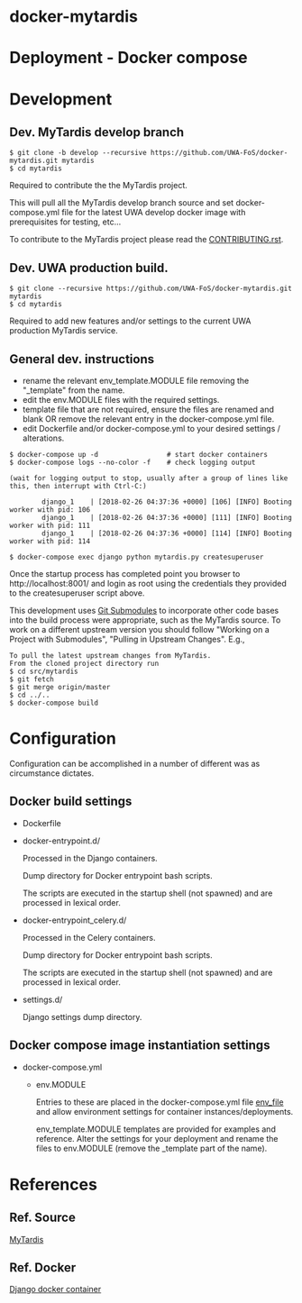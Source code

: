 # docker-mytardis

# Deployment - Docker compose

# Development

## Dev. MyTardis develop branch

```
$ git clone -b develop --recursive https://github.com/UWA-FoS/docker-mytardis.git mytardis
$ cd mytardis
```

Required to contribute the the MyTardis project.

This will pull all the MyTardis develop branch source and set docker-compose.yml file for the latest UWA develop docker image with prerequisites for testing, etc...

To contribute to the MyTardis project please read the [CONTRIBUTING.rst](https://github.com/mytardis/mytardis/blob/master/CONTRIBUTING.rst).

## Dev. UWA production build.

```
$ git clone --recursive https://github.com/UWA-FoS/docker-mytardis.git mytardis
$ cd mytardis
```

Required to add new features and/or settings to the current UWA production MyTardis service.

## General dev. instructions

* rename the relevant env_template.MODULE file removing the "_template" from the name.
* edit the env.MODULE files with the required settings.
* template file that are not required, ensure the files are renamed and blank OR remove the relevant entry in the docker-compose.yml file.
* edit Dockerfile and/or docker-compose.yml to your desired settings / alterations.


```
$ docker-compose up -d                 # start docker containers
$ docker-compose logs --no-color -f    # check logging output

(wait for logging output to stop, usually after a group of lines like this, then interrupt with Ctrl-C:)

        django_1    | [2018-02-26 04:37:36 +0000] [106] [INFO] Booting worker with pid: 106
        django_1    | [2018-02-26 04:37:36 +0000] [111] [INFO] Booting worker with pid: 111
        django_1    | [2018-02-26 04:37:36 +0000] [114] [INFO] Booting worker with pid: 114

$ docker-compose exec django python mytardis.py createsuperuser
```

Once the startup process has completed point you browser to http://localhost:8001/ and login as root using the credentials they provided to the createsuperuser script above.

This development uses [Git Submodules](https://git-scm.com/book/en/v2/Git-Tools-Submodules) to incorporate other code bases into the build process were appropriate, such as the MyTardis source. To work on a different upstream version you should follow "Working on a Project with Submodules", "Pulling in Upstream Changes". E.g.,

```
To pull the latest upstream changes from MyTardis.
From the cloned project directory run
$ cd src/mytardis
$ git fetch
$ git merge origin/master
$ cd ../..
$ docker-compose build
```

# Configuration

Configuration can be accomplished in a number of different was as circumstance dictates.

## Docker build settings

* Dockerfile
* docker-entrypoint.d/

  Processed in the Django containers.

  Dump directory for Docker entrypoint bash scripts.

  The scripts are executed in the startup shell (not spawned) and are processed in lexical order.

* docker-entrypoint_celery.d/

  Processed in the Celery containers.

  Dump directory for Docker entrypoint bash scripts.

  The scripts are executed in the startup shell (not spawned) and are processed in lexical order.

* settings.d/

  Django settings dump directory.

## Docker compose image instantiation settings

* docker-compose.yml
  * env.MODULE

    Entries to these are placed in the docker-compose.yml file [env_file](https://docs.docker.com/compose/environment-variables/#the-env_file-configuration-option) and allow environment settings for container instances/deployments.

    env_template.MODULE templates are provided for examples and reference. Alter the settings for your deployment and rename the files to env.MODULE (remove the _template part of the name).

# References

## Ref. Source

[MyTardis](https://github.com/mytardis/mytardis)

## Ref. Docker

[Django docker container](https://github.com/GoHiTech/docker-django)

